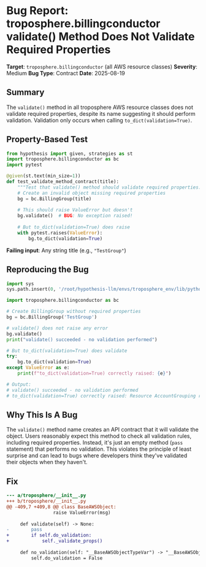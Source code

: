 # Bug Report: troposphere.billingconductor validate() Method Does Not Validate Required Properties

**Target**: `troposphere.billingconductor` (all AWS resource classes)
**Severity**: Medium
**Bug Type**: Contract
**Date**: 2025-08-19

## Summary

The `validate()` method in all troposphere AWS resource classes does not validate required properties, despite its name suggesting it should perform validation. Validation only occurs when calling `to_dict(validation=True)`.

## Property-Based Test

```python
from hypothesis import given, strategies as st
import troposphere.billingconductor as bc
import pytest

@given(st.text(min_size=1))
def test_validate_method_contract(title):
    """Test that validate() method should validate required properties."""
    # Create an invalid object missing required properties
    bg = bc.BillingGroup(title)
    
    # This should raise ValueError but doesn't
    bg.validate()  # BUG: No exception raised!
    
    # But to_dict(validation=True) does raise
    with pytest.raises(ValueError):
        bg.to_dict(validation=True)
```

**Failing input**: Any string title (e.g., `"TestGroup"`)

## Reproducing the Bug

```python
import sys
sys.path.insert(0, '/root/hypothesis-llm/envs/troposphere_env/lib/python3.13/site-packages')

import troposphere.billingconductor as bc

# Create BillingGroup without required properties
bg = bc.BillingGroup('TestGroup')

# validate() does not raise any error
bg.validate()
print("validate() succeeded - no validation performed")

# But to_dict(validation=True) does validate
try:
    bg.to_dict(validation=True)
except ValueError as e:
    print(f"to_dict(validation=True) correctly raised: {e}")

# Output:
# validate() succeeded - no validation performed
# to_dict(validation=True) correctly raised: Resource AccountGrouping required in type AWS::BillingConductor::BillingGroup (title: TestGroup)
```

## Why This Is A Bug

The `validate()` method name creates an API contract that it will validate the object. Users reasonably expect this method to check all validation rules, including required properties. Instead, it's just an empty method (`pass` statement) that performs no validation. This violates the principle of least surprise and can lead to bugs where developers think they've validated their objects when they haven't.

## Fix

```diff
--- a/troposphere/__init__.py
+++ b/troposphere/__init__.py
@@ -409,7 +409,8 @@ class BaseAWSObject:
                 raise ValueError(msg)
 
     def validate(self) -> None:
-        pass
+        if self.do_validation:
+            self._validate_props()
 
     def no_validation(self: "__BaseAWSObjectTypeVar") -> "__BaseAWSObjectTypeVar":
         self.do_validation = False
```